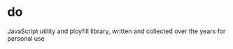# do
JavaScript utility and ployfill library, written and collected over the years for personal use
